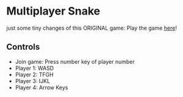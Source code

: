 # Multiplayer Snake  

just some tiny changes of this ORIGINAL game:
Play the game [here](https://pgattic.github.io/multiplayer-snake)!  

## Controls  

* Join game: Press number key of player number  
* Player 1: WASD  
* Player 2: TFGH  
* Player 3: IJKL  
* Player 4: Arrow Keys  
